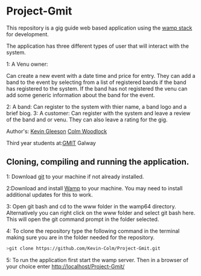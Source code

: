 # Project-Gmit

This repository is a gig guide web based application using the [wamp stack](https://bitnami.com/stack/wamp) for development.

The application has three different types of user that will interact with the system.

1: A Venu owner:
   
   Can create a new event with a date time and price for entry.
   They can add a band to the event by selecting from a list of registered bands if the band has registered to the system.
   If the band has not registered the venu can add some generic information about the band for the event.
   
2: A band:
          Can register to the system with thier name, a band logo and a brief biog.
3: A customer:
          Can register with the system and leave a review of the band and or venu.
          They can also leave a rating for the gig.
          
Author's: [Kevin Gleeson](https://github.com/kevgleeson78)
          [Colm Woodlock](https://github.com/cwoodlock)

Third year students at:[GMIT](http://gmit.ie) Galway

## Cloning, compiling and running the application.

1: Download [git](https://git-scm.com/downloads) to your machine if not already installed.

2:Download and install [Wamp](http://www.wampserver.com/) to your machine.
You may need to install additional updates for this to work.

3: Open git bash and cd to the www folder in the wamp64 directory.
Alternatively you can right click on the www folder and select git bash here.
This will open the git command prompt in the folder selected.
 
 4: To clone the repository type the following command in the terminal making sure you are in the folder needed for the repository.
```bash
>git clone https://github.com/Kevin-Colm/Project-Gmit.git
```
5: To run the application first start the wamp server.
Then in a browser of your choice enter [http://localhost/Project-Gmit/](http://localhost/Project-Gmit/)
